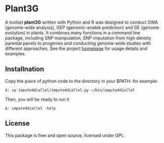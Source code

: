 # Plant3G

A toolset **plant3G** written with Python and R was designed to conduct GWA (genome-wide analysis), GEP (genomic-enable prediction) and GE (genome evolution) in plants. It combines many functions in a command line package, including SNP manipulation, SNP imputation from high density parental panels to progenies and conducting genome-wide studies with different approaches. See the project [homepage](http://www.rilab.org/Plant3G/) for usage details and examples.


## Installnation

Copy the piece of python code to the directory in your $PATH:
for example:
```
$: cp impute4diallel/impute4diallel.py ~/bin/impute4diallel

```
Then, you will be ready to run it
```
$: impute4diallel -help
```


## License
This package is free and open source, licensed under GPL.